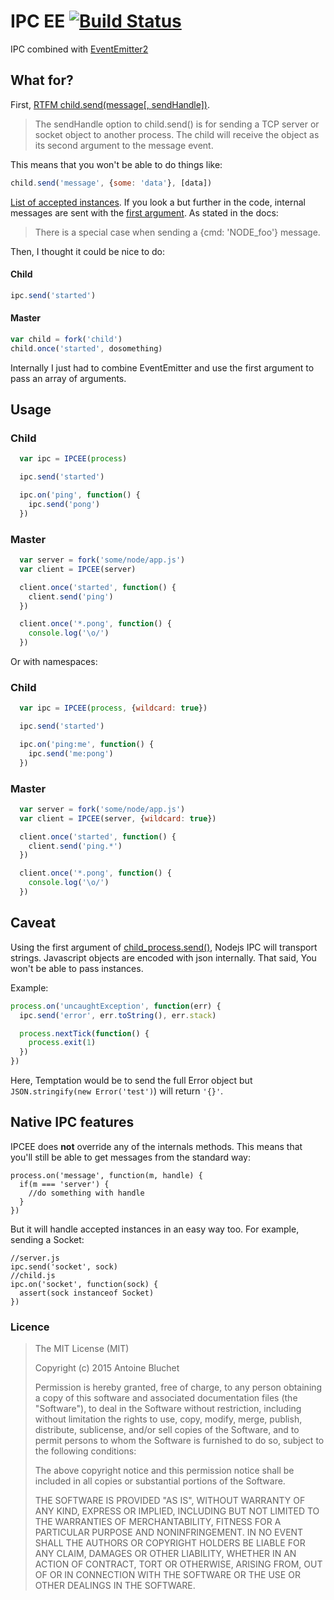 # IPC EE [![Build Status](https://travis-ci.org/soyuka/IPCEE.svg?branch=master)](https://travis-ci.org/soyuka/IPCEE)

IPC combined with [EventEmitter2](https://github.com/asyncly/EventEmitter2)

## What for?

First, [RTFM child.send(message[, sendHandle])](https://nodejs.org/api/child_process.html#child_process_child_send_message_sendhandle).

> The sendHandle option to child.send() is for sending a TCP server or socket object to another process. The child will receive the object as its second argument to the message event.

This means that you won't be able to do things like:

```javascript
child.send('message', {some: 'data'}, [data])
```

[List of accepted instances](https://github.com/joyent/node/blob/9010dd26529cea60b7ee55ddae12688f81a09fcb/lib/child_process.js#L436). If you look a but further in the code, internal messages are sent with the [first argument]([](https://github.com/joyent/node/blob/9010dd26529cea60b7ee55ddae12688f81a09fcb/lib/child_process.js#L430)
). As stated in the docs:

> There is a special case when sending a {cmd: 'NODE_foo'} message.

Then, I thought it could be nice to do:

#### Child
```javascript
ipc.send('started')
```

#### Master
```javascript
var child = fork('child')
child.once('started', dosomething)
```

Internally I just had to combine EventEmitter and use the first argument to pass an array of arguments.

## Usage

### Child

```javascript
  var ipc = IPCEE(process)

  ipc.send('started')

  ipc.on('ping', function() {
    ipc.send('pong') 
  })
```

### Master

```javascript
  var server = fork('some/node/app.js')
  var client = IPCEE(server)

  client.once('started', function() {
    client.send('ping')
  })

  client.once('*.pong', function() {
    console.log('\o/')
  })
```

Or with namespaces:

### Child

```javascript
  var ipc = IPCEE(process, {wildcard: true})

  ipc.send('started')

  ipc.on('ping:me', function() {
    ipc.send('me:pong')
  })
```

### Master

```javascript
  var server = fork('some/node/app.js')
  var client = IPCEE(server, {wildcard: true})

  client.once('started', function() {
    client.send('ping.*')
  })

  client.once('*.pong', function() {
    console.log('\o/') 
  })
```

## Caveat

Using the first argument of [child_process.send()](https://nodejs.org/api/child_process.html#child_process_child_send_message_sendhandle), Nodejs IPC will transport strings. Javascript objects are encoded with json internally. That said, You won't be able to pass instances.

Example:
```javascript
process.on('uncaughtException', function(err) {
  ipc.send('error', err.toString(), err.stack)

  process.nextTick(function() {
    process.exit(1) 
  })
})
```

Here, Temptation would be to send the full Error object but `JSON.stringify(new Error('test')`) will return `'{}'`.

## Native IPC features

IPCEE does **not** override any of the internals methods. This means that you'll still be able to get messages from the standard way:

```
process.on('message', function(m, handle) {
  if(m === 'server') {
    //do something with handle 
  }
})
```

But it will handle accepted instances in an easy way too. For example, sending a Socket:

```
//server.js
ipc.send('socket', sock)
//child.js
ipc.on('socket', function(sock) {
  assert(sock instanceof Socket)
})
```

### Licence

> The MIT License (MIT)
> 
> Copyright (c) 2015 Antoine Bluchet
> 
> Permission is hereby granted, free of charge, to any person obtaining a copy
> of this software and associated documentation files (the "Software"), to deal
> in the Software without restriction, including without limitation the rights
> to use, copy, modify, merge, publish, distribute, sublicense, and/or sell
> copies of the Software, and to permit persons to whom the Software is
> furnished to do so, subject to the following conditions:
> 
> The above copyright notice and this permission notice shall be included in
> all copies or substantial portions of the Software.
> 
> THE SOFTWARE IS PROVIDED "AS IS", WITHOUT WARRANTY OF ANY KIND, EXPRESS OR
> IMPLIED, INCLUDING BUT NOT LIMITED TO THE WARRANTIES OF MERCHANTABILITY,
> FITNESS FOR A PARTICULAR PURPOSE AND NONINFRINGEMENT. IN NO EVENT SHALL THE
> AUTHORS OR COPYRIGHT HOLDERS BE LIABLE FOR ANY CLAIM, DAMAGES OR OTHER
> LIABILITY, WHETHER IN AN ACTION OF CONTRACT, TORT OR OTHERWISE, ARISING FROM,
> OUT OF OR IN CONNECTION WITH THE SOFTWARE OR THE USE OR OTHER DEALINGS IN
> THE SOFTWARE.

